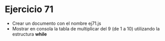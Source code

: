 # Ejercicio 71

* Crear un documento con el nombre ej71.js
* Mostrar en consola la tabla de multiplicar del 9 (de 1 a 10) utilizando la estructura **while**